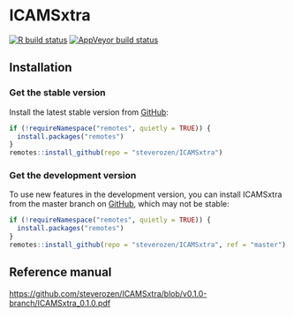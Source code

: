 
<!-- README.md is generated from README.Rmd. Please edit that file -->

# ICAMSxtra

<!-- badges: start -->

[![R build
status](https://github.com/steverozen/ICAMSxtra/workflows/R-CMD-check/badge.svg)](https://github.com/steverozen/ICAMSxtra/actions)
[![AppVeyor build
status](https://ci.appveyor.com/api/projects/status/github/steverozen/ICAMSxtra?branch=master&svg=true)](https://ci.appveyor.com/project/steverozen/ICAMSxtra)

<!-- badges: end -->

## Installation

### Get the stable version

Install the latest stable version from [GitHub](https://github.com/):

``` r
if (!requireNamespace("remotes", quietly = TRUE)) {
  install.packages("remotes")
}
remotes::install_github(repo = "steverozen/ICAMSxtra")
```

### Get the development version

To use new features in the development version, you can install
ICAMSxtra from the master branch on [GitHub](https://github.com/), which
may not be stable:

``` r
if (!requireNamespace("remotes", quietly = TRUE)) {
  install.packages("remotes")
}
remotes::install_github(repo = "steverozen/ICAMSxtra", ref = "master")
```

## Reference manual

<https://github.com/steverozen/ICAMSxtra/blob/v0.1.0-branch/ICAMSxtra_0.1.0.pdf>
